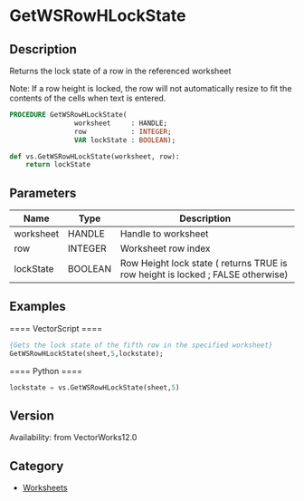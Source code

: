 # GetWSRowHLockState

## Description
Returns the lock state of a row in the referenced worksheet

Note: If a row height is locked, the row will not automatically resize to fit the contents of the cells when text is entered.

```pascal
PROCEDURE GetWSRowHLockState(
				worksheet     : HANDLE;
				row           : INTEGER;
				VAR lockState : BOOLEAN);
```

```python
def vs.GetWSRowHLockState(worksheet, row):
    return lockState
```

## Parameters
|Name|Type|Description|
|---|---|---|
|worksheet|HANDLE|Handle to worksheet|
|row|INTEGER|Worksheet row index|
|lockState|BOOLEAN|Row Height lock state ( returns TRUE is row height is locked ; FALSE otherwise)|

## Examples
==== VectorScript ====
```pascal
{Gets the lock state of the fifth row in the specified worksheet}
GetWSRowHLockState(sheet,5,lockstate);
```
==== Python ====
```python
lockstate = vs.GetWSRowHLockState(sheet,5)
```

## Version
Availability: from VectorWorks12.0

## Category
* [Worksheets](../Categories/Worksheets.md)
